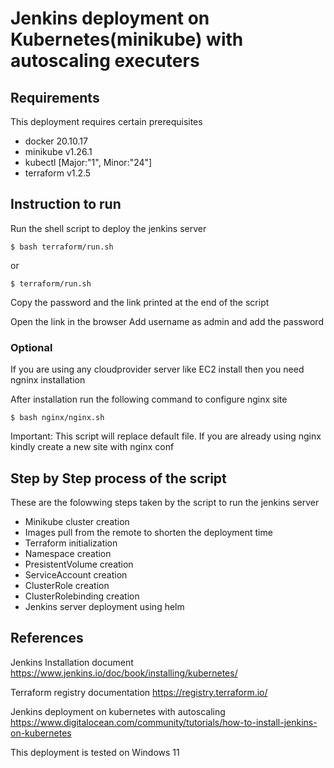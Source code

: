 # Jenkins deployment on Kubernetes(minikube) with autoscaling executers

## Requirements
This deployment requires certain prerequisites

 * docker 20.10.17
 * minikube v1.26.1
 * kubectl [Major:"1", Minor:"24"]
 * terraform v1.2.5

## Instruction to run
Run the shell script to deploy the jenkins server
```
$ bash terraform/run.sh
```
or 
```
$ terraform/run.sh
```
Copy the password and the link printed at the end of the script

Open the link in the browser
Add username as admin and add the password 

### Optional

If you are using any cloudprovider server like EC2 install
then you need ngninx installation

After installation run the following command to configure nginx site
```
$ bash nginx/nginx.sh
```

Important: This script will replace default file. If you are already using nginx kindly create a new site with nginx conf

## Step by Step process of the script

These are the folowwing steps taken by the script to run the jenkins server

  * Minikube cluster creation
  * Images pull from the remote to shorten the deployment time
  * Terraform initialization
  * Namespace creation
  * PresistentVolume creation
  * ServiceAccount creation
  * ClusterRole creation
  * ClusterRolebinding creation
  * Jenkins server deployment using helm


## References

Jenkins Installation document 
https://www.jenkins.io/doc/book/installing/kubernetes/

Terraform registry documentation
https://registry.terraform.io/

Jenkins deployment on kubernetes with autoscaling
https://www.digitalocean.com/community/tutorials/how-to-install-jenkins-on-kubernetes



This deployment is tested on Windows 11
